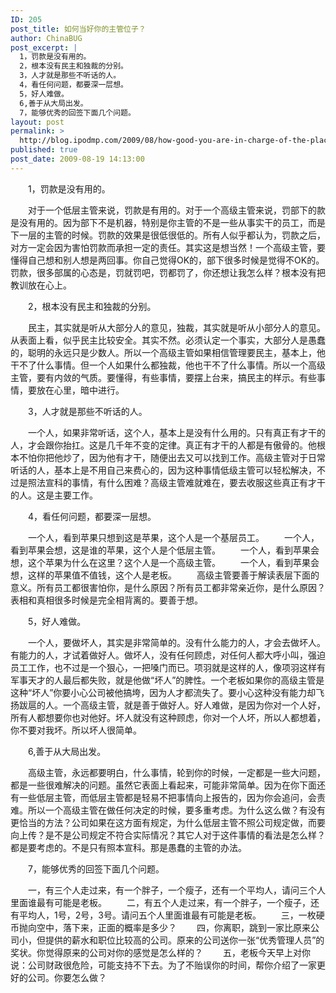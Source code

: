 ```yaml
---
ID: 205
post_title: 如何当好你的主管位子？
author: ChinaBUG
post_excerpt: |
  1，罚款是没有用的。
  2，根本没有民主和独裁的分别。
  3，人才就是那些不听话的人。
  4，看任何问题，都要深一层想。
  5，好人难做。
  6,善于从大局出发。
  7，能够优秀的回签下面几个问题。
layout: post
permalink: >
  http://blog.ipodmp.com/2009/08/how-good-you-are-in-charge-of-the-place.html
published: true
post_date: 2009-08-19 14:13:00
---
```

　　1，罚款是没有用的。

　　对于一个低层主管来说，罚款是有用的。对于一个高级主管来说，罚部下的款是没有用的。因为部下不是机器，特别是你主管的不是一些从事实干的员工，而是下一层的主管的时候。罚款的效果是很低很低的。所有人似乎都认为，罚款之后，对方一定会因为害怕罚款而承担一定的责任。其实这是想当然！一个高级主管，要懂得自己想和别人想是两回事。你自己觉得OK的，部下很多时候是觉得不OK的。罚款，很多部属的心态是，罚就罚吧，罚都罚了，你还想让我怎么样？根本没有把教训放在心上。

　　2，根本没有民主和独裁的分别。

　　民主，其实就是听从大部分人的意见，独裁，其实就是听从小部分人的意见。从表面上看，似乎民主比较安全。其实不然。必须认定一个事实，大部分人是愚蠢的，聪明的永远只是少数人。所以一个高级主管如果相信管理要民主，基本上，他干不了什么事情。但一个人如果什么都独裁，他也干不了什么事情。所以一个高级主管，要有内敛的气质。要懂得，有些事情，要摆上台来，搞民主的样示。有些事情，要放在心里，暗中进行。

　　3，人才就是那些不听话的人。

　　一个人，如果非常听话，这个人，基本上是没有什么用的。只有真正有才干的人，才会跟你抬扛。这是几千年不变的定律。真正有才干的人都是有傲骨的。他根本不怕你把他炒了，因为他有才干，随便出去又可以找到工作。高级主管对于日常听话的人，基本上是不用自己来费心的，因为这种事情低级主管可以轻松解决，不过是照法宣科的事情，有什么困难？高级主管难就难在，要去收服这些真正有才干的人。这是主要工作。

　　4，看任何问题，都要深一层想。

　　一个人，看到苹果只想到这是苹果，这个人是一个基层员工。
　　一个人，看到苹果会想，这是谁的苹果，这个人是个低层主管。
　　一个人，看到苹果会想，这个苹果为什么在这里？这个人是一个高级主管。
　　一个人，看到苹果会想，这样的苹果值不值钱，这个人是老板。
　　高级主管要善于解读表层下面的意义。所有员工都很害怕你，是什么原因？所有员工都非常亲近你，是什么原因？表相和真相很多时候是完全相背离的。要善于想。

　　5，好人难做。

　　一个人，要做坏人，其实是非常简单的。没有什么能力的人，才会去做坏人。有能力的人，才试着做好人。做坏人，没有任何顾虑，对任何人都大呼小叫，强迫员工工作，也不过是一个狠心，一把嗓门而已。项羽就是这样的人，像项羽这样有军事天才的人最后都失败，就是他做“坏人”的脾性。一个老板如果你的高级主管是这种“坏人”你要小心公司被他搞垮，因为人才都流失了。要小心这种没有能力却飞扬跋扈的人。一个高级主管，就是善于做好人。好人难做，是因为你对一个人好，所有人都想要你也对他好。坏人就没有这种顾虑，你对一个人坏，所以人都想着，你不要对我坏。所以坏人很简单。

　　6,善于从大局出发。

　　高级主管，永远都要明白，什么事情，轮到你的时候，一定都是一些大问题，都是一些很难解决的问题。虽然它表面上看起来，可能非常简单。因为在你下面还有一些低层主管，而低层主管都是轻易不把事情向上报告的，因为你会追问，会责难。所以一个高级主管在做任何决定的时候，要多重考虑。为什么这么做？有没有更恰当的方法？公司如果在这方面有规定，为什么低层主管不照公司规定做，而要向上传？是不是公司规定不符合实际情况？其它人对于这件事情的看法是怎么样？都是要考虑的。不是只有照本宣科。那是愚蠢的主管的办法。

　　7，能够优秀的回签下面几个问题。

　　一，有三个人走过来，有一个胖子，一个瘦子，还有一个平均人，请问三个人里面谁最有可能是老板。
　　二，有五个人走过来，有一个胖子，一个瘦子，还有平均人，1号，2号，3号。请问五个人里面谁最有可能是老板。
　　三，一枚硬币抛向空中，落下来，正面的概率是多少？
　　四，你离职，跳到一家比原来公司小，但提供的薪水和职位比较高的公司。原来的公司送你一张“优秀管理人员”的奖状。你觉得原来的公司对你的感觉是怎么样的？
　　五，老板今天早上对你说：公司财政很危险，可能支持不下去。为了不贻误你的时间，帮你介绍了一家更好的公司。你要怎么做？